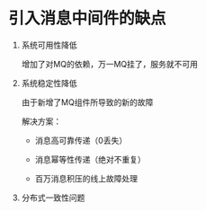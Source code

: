 # 引入消息中间件的缺点

1. 系统可用性降低

    增加了对MQ的依赖，万一MQ挂了，服务就不可用

2. 系统稳定性降低

    由于新增了MQ组件所导致的新的故障
    
    解决方案：
    - 消息高可靠传递（0丢失）

    - 消息幂等性传递（绝对不重复）

    - 百万消息积压的线上故障处理

3. 分布式一致性问题

